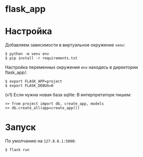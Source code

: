 # flask_app
Настройка
========

Добавляем зависимости в виртуальное окружение `venv`:


    $ python -m venv env
    $ pip install -r requirements.txt

Настройка переменных окружения `env` находясь в директории flask_app/:


    $ export FLASK_APP=project
    $ export FLASK_DEBUG=0

(v1) Если нужна новая база sqlite:
В интерпретаторе пишем:


    >> from project import db, create_app, models
    >> db.create_all(app=create_app())


Запуск
======
По умолчанию на `127.0.0.1:5000`:


    $ flask run
